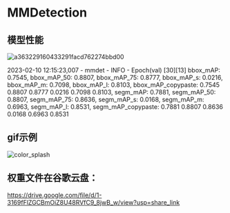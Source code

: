 # MMDetection

## 模型性能
![a363229160433291facd762274bbd00](https://user-images.githubusercontent.com/84892024/218001386-a777775f-9c36-4687-996e-724682dd6176.png)

2023-02-10 12:15:23,007 - mmdet - INFO - Epoch(val) [30][13]    bbox_mAP: 0.7545, bbox_mAP_50: 0.8807, bbox_mAP_75: 0.8777, bbox_mAP_s: 0.0216, bbox_mAP_m: 0.7098, bbox_mAP_l: 0.8103, bbox_mAP_copypaste: 0.7545 0.8807 0.8777 0.0216 0.7098 0.8103, segm_mAP: 0.7881, segm_mAP_50: 0.8807, segm_mAP_75: 0.8636, segm_mAP_s: 0.0168, segm_mAP_m: 0.6963, segm_mAP_l: 0.8531, segm_mAP_copypaste: 0.7881 0.8807 0.8636 0.0168 0.6963 0.8531

## gif示例
![color_splash](https://user-images.githubusercontent.com/84892024/217833935-c04cf7aa-85b3-4015-8dca-d5c2bc3d2629.gif)


## 权重文件在谷歌云盘：

https://drive.google.com/file/d/1-3169fFlZGCBmOiZ8U48RVfC9_8jwB_w/view?usp=share_link
